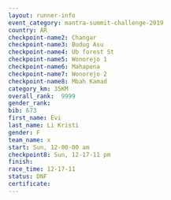```yaml
---
layout: runner-info 
event_category: mantra-summit-challenge-2019 
country: AR
checkpoint-name2: Changar
checkpoint-name3: Budug Asu
checkpoint-name4: Ub forest St
checkpoint-name5: Wonorejo 1
checkpoint-name6: Mahapena
checkpoint-name7: Wonorejo 2
checkpoint-name8: Mbah Kamad
category_km: 35KM 
overall_rank:  9999
gender_rank: 
bib: 673
first_name: Evi
last_name: Li Kristi
gender: F
team_name: x
start: Sun, 12-00-00 am
checkpoint8: Sun, 12-17-11 pm
finish: 
race_time: 12-17-11
status: DNF
certificate: 
---
```

